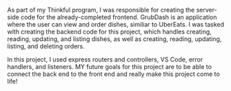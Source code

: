 As part of my Thinkful program, I was responsible for creating the server-side code for the already-completed frontend.
GrubDash is an application where the user can view and order dishes, similiar to UberEats. 
I was tasked with creating the backend code for this project, which handles creating, reading, updating, and listing dishes, as well as creating, reading, updating, listing, and deleting orders.

In this project, I used express routers and controllers, VS Code, error handlers, and listeners.
MY future goals for this project are to be able to connect the back end to the front end and really make this project come to life!
